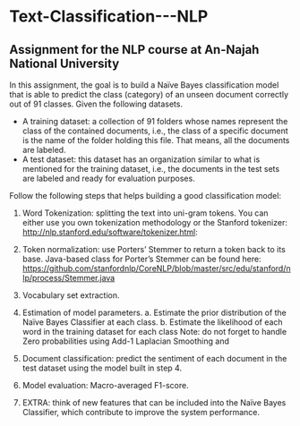 # Text-Classification---NLP
Assignment for the NLP course at An-Najah National University
----
In this assignment, the goal is to build a Naïve Bayes classification model that is able to predict the class (category) of an unseen document correctly out of 91 classes. Given the following datasets.
  - A training dataset: a collection of 91 folders whose names represent the class of the contained documents, i.e., the class of a specific document is the name of the folder holding this file. That means, all the documents are labeled.
  - A test dataset: this dataset has an organization similar to what is mentioned for the training dataset, i.e., the documents in the test sets are labeled and ready for evaluation purposes.
  
Follow the following steps that helps building a good classification model:
1.	Word Tokenization: splitting the text into uni-gram tokens.
You can either use you own tokenization methodology or the Stanford tokenizer: http://nlp.stanford.edu/software/tokenizer.html:

2.	Token normalization: use Porters’ Stemmer to return a token back to its base.
Java-based class for Porter’s Stemmer can be found here:
https://github.com/stanfordnlp/CoreNLP/blob/master/src/edu/stanford/nlp/process/Stemmer.java

3.	Vocabulary set extraction.

4.	Estimation of model parameters.
a.	Estimate the prior distribution of the Naïve Bayes Classifier at each class. 
b.	Estimate the likelihood of each word in the training dataset for each class
Note: do not forget to handle Zero probabilities using Add-1 Laplacian Smoothing and
5.	Document classification: predict the sentiment of each document in the test dataset using the model built in step 4.

6.	Model evaluation: Macro-averaged F1-score.

7.	EXTRA: think of new features that can be included into the Naïve Bayes Classifier, which contribute to improve the system performance.
